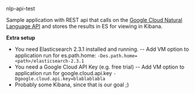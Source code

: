nlp-api-test

Sample application with REST api that calls on the [Google Cloud Natural Language API](https://cloud.google.com/natural-language/) and stores the results in ES for viewing in Kibana.

**Extra setup**
- You need Elasticsearch 2.3.1 installed and running.
-- Add VM option to application run for es.path.home: `-Des.path.home=<path>/elasticsearch-2.3.1` 
- You need a Google Cloud API Key (e.g. free trial)
-- Add VM option to application run for google.cloud.api.key `-Dgoogle.cloud.api.key=blablablabla`
- Probably some Kibana, since that is our goal ;)
